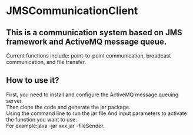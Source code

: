 # JMSCommunicationClient

## This is a communication system based on JMS framework and ActiveMQ message queue.

Current functions include: point-to-point communication, broadcast communication, and file transfer.

## How to use it?
First, you need to install and configure the ActiveMQ message queuing server.  
Then clone the code and generate the jar package.  
Using the command line to run the jar file And input parameters to activate the function you want to use.  
For example:java -jar xxx.jar -fileSender.  
